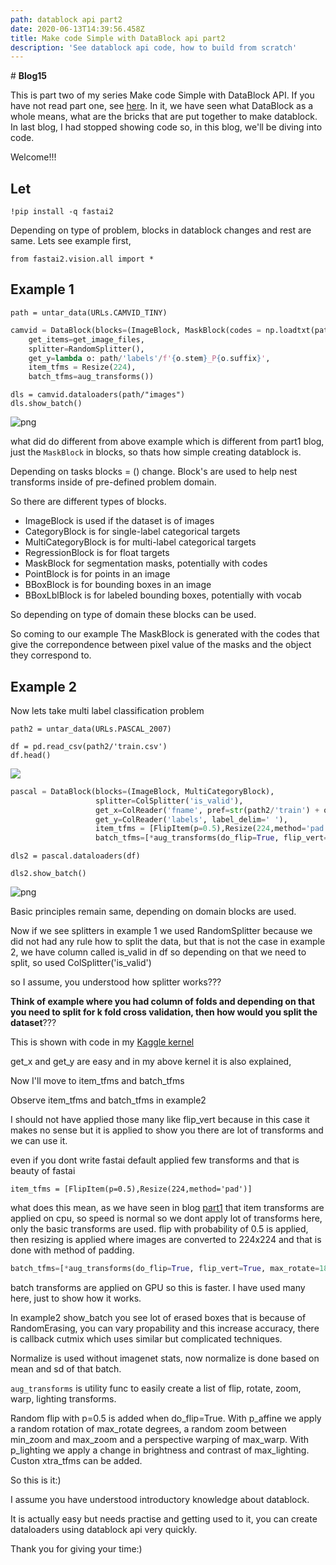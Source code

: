 ```yaml
---
path: datablock api part2
date: 2020-06-13T14:39:56.458Z
title: Make code Simple with DataBlock api part2
description: 'See datablock api code, how to build from scratch'
---
```

\# **Blog15**

This is part two of my series Make code Simple with DataBlock API. If you have not read part one, see [here](https://kirankamath.netlify.app/blog/fastais-datablock-api/). In it, we have seen what DataBlock as a whole means, what are the bricks that are put together to make datablock. In last blog, I had stopped showing code so, in this blog, we'll be diving into code.

Welcome!!!

## Let

```
!pip install -q fastai2
```

Depending on type of problem, blocks in datablock changes and rest are same. Lets see example first,

```
from fastai2.vision.all import *
```

## Example 1

```
path = untar_data(URLs.CAMVID_TINY)
```

```python
camvid = DataBlock(blocks=(ImageBlock, MaskBlock(codes = np.loadtxt(path/'codes.txt', dtype=str))),
    get_items=get_image_files,
    splitter=RandomSplitter(),
    get_y=lambda o: path/'labels'/f'{o.stem}_P{o.suffix}',
    item_tfms = Resize(224),
    batch_tfms=aug_transforms())
```

```
dls = camvid.dataloaders(path/"images")
dls.show_batch()
```

![png](/assets/blog15img1.png)

what did do different from above example which is different from part1 blog, 
just the `MaskBlock` in blocks, so thats how simple creating datablock is.

Depending on tasks blocks = () change. Block's are used to help nest transforms inside of pre-defined problem domain.

So there are different types of blocks.

* ImageBlock is used if the dataset is of images
* CategoryBlock is for single-label categorical targets
* MultiCategoryBlock is for multi-label categorical targets
* RegressionBlock is for float targets
* MaskBlock for segmentation masks, potentially with codes
* PointBlock is for points in an image
* BBoxBlock is for bounding boxes in an image
* BBoxLblBlock is for labeled bounding boxes, potentially with vocab

So depending on type of domain these blocks can be used.

So coming to our example The MaskBlock is generated with the codes that give the correpondence between pixel value of the masks and the object they correspond to.

## Example 2

Now lets take multi label classification problem

```
path2 = untar_data(URLs.PASCAL_2007)
```

```
df = pd.read_csv(path2/'train.csv')
df.head()
```

![](/assets/blog15img2.png)



```python
pascal = DataBlock(blocks=(ImageBlock, MultiCategoryBlock),
                   splitter=ColSplitter('is_valid'),
                   get_x=ColReader('fname', pref=str(path2/'train') + os.path.sep),
                   get_y=ColReader('labels', label_delim=' '),
                   item_tfms = [FlipItem(p=0.5),Resize(224,method='pad')],
                   batch_tfms=[*aug_transforms(do_flip=True, flip_vert=True, max_rotate=180.0, max_lighting=0.6,max_warp=0.1, p_affine=0.75, p_lighting=0.75,xtra_tfms=[RandomErasing(p=1.0,sh=0.1, min_aspect=0.2,max_count=2)]),Normalize])
```

```
dls2 = pascal.dataloaders(df)
```

```
dls2.show_batch()
```

![png](/assets/blog15img3.png)

Basic principles remain same, depending on domain blocks are used.

Now if we see splitters in example 1 we used RandomSplitter because we did not had any rule how to split the data, but that is not the case in example 2, we have column called is_valid in df so depending on that we need to split, so used ColSplitter('is_valid') 

so I assume, you understood how splitter works???

**Think of example where you had column of folds and depending on that you need to split for k fold cross validation, then how would you split the dataset**???

This is shown with code in my [Kaggle kernel](https://www.kaggle.com/kirankamat/fastai-multilabel-classification-using-kfold-cv)

get_x and get_y are easy and in my above kernel it is also explained, 

Now I'll move to item_tfms and batch_tfms

Observe item_tfms and batch_tfms in example2

I should not have applied those many like flip_vert because in this case it makes no sense but it is applied to show you there are lot of transforms and we can use it.

even if you dont write fastai default applied few transforms and that is beauty of fastai

```
item_tfms = [FlipItem(p=0.5),Resize(224,method='pad')]
```

what does this mean, as we have seen in blog [part1](https://kirankamath.netlify.app/blog/fastais-datablock-api/) that item transforms are applied on cpu, so speed is normal so we dont apply lot of transforms here, only the basic transforms are used. flip with probability of 0.5 is applied, then resizing is applied where images are converted to 224x224 and that is done with method of padding.

```python
batch_tfms=[*aug_transforms(do_flip=True, flip_vert=True, max_rotate=180.0, max_lighting=0.6,max_warp=0.1, p_affine=0.75, p_lighting=0.75,xtra_tfms=[RandomErasing(p=1.0,sh=0.1, min_aspect=0.2,max_count=2)]),Normalize])
```

batch transforms are applied on GPU so this is faster.
I have used many here, just to show how it works.

In example2 show_batch you see lot of erased boxes that is because of RandomErasing, you can vary propability and this increase accuracy, there is callback cutmix which uses similar but complicated techniques.

Normalize is used without imagenet stats, now normalize is done based on mean and sd of that batch.

`aug_transforms` is utility func to easily create a list of flip, rotate, zoom, warp, lighting transforms.

Random flip with p=0.5 is added when do_flip=True. With p_affine we apply a random rotation of max_rotate degrees, a random zoom between min_zoom and max_zoom and a perspective warping of max_warp. With p_lighting we apply a change in brightness and contrast of max_lighting. Custon xtra_tfms can be added.

So this is it:)

I assume you have understood introductory knowledge about datablock.

It is actually easy but needs practise and getting used to it, you can create dataloaders using datablock api very quickly.



Thank you for giving your time:)
